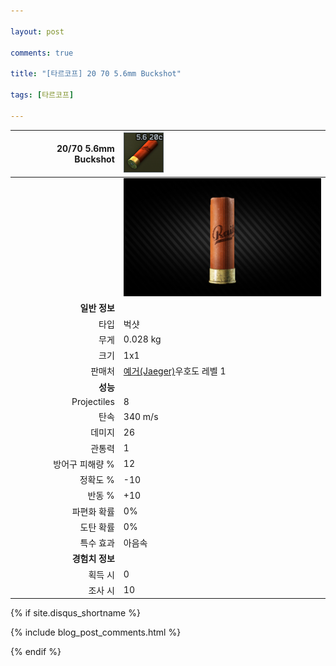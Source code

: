 ```yaml
---

layout: post

comments: true

title: "[타르코프] 20 70 5.6mm Buckshot"

tags: [타르코프]

---
```


|20/70 5.6mm Buckshot|![20/70 5.6mm Buckshot](/assets/image/tarkov/bullet/20x70BUCKSHOT_56.png)|
|--:|:--|
||![20/70 5.6mm Buckshot](/assets/image/tarkov/bullet/20x70BUCKSHOTIMAGE.png)|
|**일반 정보**|
|타입|벅샷|
|무게|0.028 kg|
|크기|1x1|
|판매처|[예거(Jaeger)](https://)우호도 레벨 1|
|**성능**|
|Projectiles|8|
|탄속|340 m/s|
|데미지|26|
|관통력|1|
|방어구 피해량 %|12|
|정확도 %|-10|
|반동 %|+10|
|파편화 확률|0%|
|도탄 확률|0%|
|특수 효과|아음속|
|**경험치 정보**|
|획득 시|0|
|조사 시|10|

{% if site.disqus_shortname %}

<div class="comments">

  {% include blog_post_comments.html %}

</div>

{% endif %}

<div id="disqus_thread"></div>